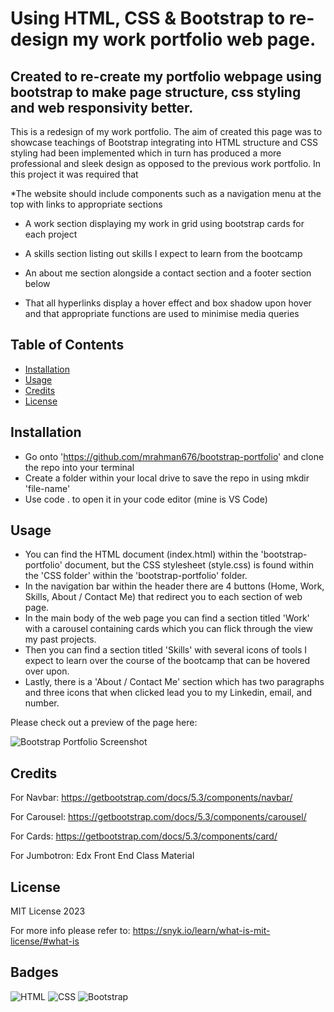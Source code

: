 
# Using HTML, CSS & Bootstrap to re-design my work portfolio  web page.

## Created to re-create my portfolio webpage using bootstrap to make page structure, css styling and web responsivity better.

This is a redesign of my work portfolio. The aim of created this page was to showcase teachings of Bootstrap integrating into HTML structure and CSS styling had been implemented which in turn has produced a more professional and sleek design as opposed to the previous work portfolio. In this project it was required that

*The website should include components such as a navigation menu at the top with links to appropriate sections

* A work section displaying my work in grid using bootstrap cards for each project

* A skills section listing out skills I expect to learn from the bootcamp

* An about me section alongside a contact section and a footer section below

* That all hyperlinks display a hover effect and box shadow upon hover and that appropriate functions are used to minimise media queries

## Table of Contents


* [Installation](#installation)
* [Usage](#usage)
* [Credits](#credits)
* [License](#license)

## Installation

* Go onto 'https://github.com/mrahman676/bootstrap-portfolio' and clone the repo into your terminal
* Create a folder within your local drive to save the repo in using mkdir 'file-name'
* Use code . to open it in your code editor (mine is VS Code)

## Usage 

* You can find the HTML document (index.html) within the 'bootstrap-portfolio' document, but the CSS stylesheet (style.css) is found within the 'CSS folder' within the 'bootstrap-portfolio' folder.
* In the navigation bar within the header there are 4 buttons (Home, Work, Skills, About / Contact Me) that redirect you to each section of web page. 
* In the main body of the web page you can find a section titled 'Work' with a carousel containing cards which you can flick through the view my past projects.
* Then you can find a section titled 'Skills' with several icons of tools I expect to learn over the course of the bootcamp that can be hovered over upon.
* Lastly, there is a 'About / Contact Me' section which has two paragraphs and three icons that when clicked lead you to my Linkedin, email, and number. 

Please check out a preview of the page here:

![Bootstrap Portfolio Screenshot](css/images/screenshot.png)

## Credits

For Navbar: https://getbootstrap.com/docs/5.3/components/navbar/

For Carousel: https://getbootstrap.com/docs/5.3/components/carousel/

For Cards: https://getbootstrap.com/docs/5.3/components/card/

For Jumbotron: Edx Front End Class Material

## License

MIT License 2023

For more info please refer to: https://snyk.io/learn/what-is-mit-license/#what-is

## Badges

![HTML](https://img.shields.io/badge/html-orange)
![CSS](https://img.shields.io/badge/css-blue)
![Bootstrap](https://img.shields.io/badge/bootstrap-purple)
